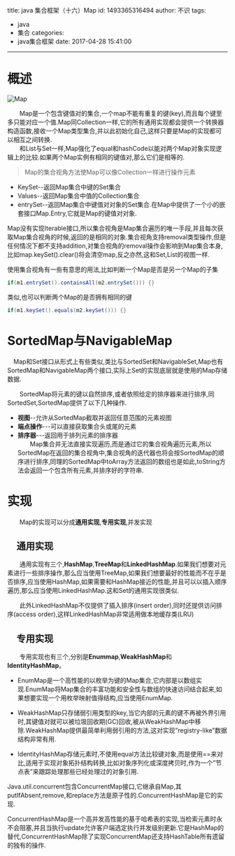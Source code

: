 title: java 集合框架（十六）Map
id: 1493365316494
author: 不识
tags:
  - java
  - 集合
categories:
  - java集合框架
date: 2017-04-28 15:41:00
---
# 概述
![Map](http://www.processon.com/chart_image/58eca417e4b0c9097c3897b2.png)

　　Map是一个包含键值对的集合,一个map不能有重复的键(key),而且每个键至多只能对应一个值.Map同Collection一样,它的所有通用实现都会提供一个转换器构造函数,接收一个Map类型集合,并以此初始化自己,这样只要是Map的实现都可以相互之间转换.  
　　和List与Set一样,Map强化了equal和hashCode以能对两个Map对象实现逻辑上的比较.如果两个Map实例有相同的键值对,那么它们是相等的.  
  
>Map的集合视角方法使Map可以像Collection一样进行操作元素
  
- KeySet--返回Map集合中键的Set集合
- Values--返回Map集合中值的Collection集合
- entrySet--返回Map集合中键值对对象的Set集合.在Map中提供了一个小的嵌套接口Map.Entry,它就是Map的键值对对象.

<!-- more -->

Map没有实现Iterable接口,所以集合视角是Map集合遍历的唯一手段,并且每次获取Map集合视角的时候,返回的是相同的对象.集合视角支持removal类型操作,但是任何情况下都不支持addition,对集合视角的removal操作会影响到Map集合本身,比如map.keySet().clear()将会清空map,反之亦然,这和Set,List的视图一样.

使用集合视角有一些有意思的用法,比如判断一个Map是否是另一个Map的子集
```java
if(m1.entrySet().containsAll(m2.entrySet())) {}
```
类似,也可以判断两个Map的是否拥有相同的键
``` java
if(m1.keySet().equals(m2.keySet())) {}
```

# SortedMap与NavigableMap

　Map和Set接口从形式上有些类似,类比与SortedSet和NavigableSet,Map也有SortedMap和NavigableMap两个接口,实际上Set的实现底层就是使用的Map存储数据.

　　SortedMap将元素的键以自然排序,或者依照给定的排序器来进行排序,同SortedSet,SortedMap提供了以下几种操作.

- **视图**--允许从SortedMap截取并返回任意范围的元素视图
- **端点操作**---可以直接获取集合头或尾的元素
- **排序器**---返回用于排列元素的排序器   
　　Map集合并无法直接实现遍历,而是通过它的集合视角遍历元素,所以SortedMap在返回的集合视角中,集合视角的迭代器也将会按SortedMap的顺序进行排序,同理的SortedMap中toArray方法返回的数组也是如此,toString方法会返回一个包含所有元素,并排序好的字符串.
  
# 实现
　　Map的实现可以分成**通用实现**,**专用实现**,并发实现

## 　通用实现
　　通用实现有三个,**HashMap**,**TreeMap**和**LinkedHashMap**.如果我们想要对元素进行一些排序操作,那么应当使用TreeMap,如果我们想要最好的性能而不在乎是否排序,应当使用HashMap,如果需要和HashMap接近的性能,并且可以以插入顺序遍历,那么应当使用LinkedHashMap.这和Set的通用实现很类似.

　　此外LinkedHashMap不仅提供了插入排序(insert order),同时还提供访问排序(access order),这样LinkedHashMap非常适用做本地缓存类(LRU)
## 　专用实现
　　专用实现也有三个,分别是**Enummap**,**WeakHashMap**和**IdentityHashMap**。

- EnumMap是一个高性能的以枚举为键的Map集合,它内部是以数组实现.EnumMap将Map集合的丰富功能和安全性与数组的快速访问结合起来,如果想要实现一个用枚举映射值得结构,应当使用EnumMap.

- WeakHashMap只存储弱引用类型的key,当它内部的元素的键不再被外界引用时,其键值对就可以被垃圾回收期(GC)回收,被从WeakHashMap中移除.WeakHashMap提供最简单利用弱引用的方法,这对实现”registry-like”数据结构非常有用.

- IdentityHashMap存储元素时,不使用equal方法比较键对象,而是使用==来对比,适用于实现对象拓扑结构转换,比如对象序列化或深度拷贝时,作为一个”节点表”来跟踪处理那些已经处理过的对象引用.   

Java.util.concurrent包含ConcurrentMap接口,它继承自Map,其putIfAbsent,remove,和replace方法是原子性的.ConcurrentHashMap是它的实现.

ConcurrentHashMap是一个高并发高性能的基于哈希表的实现,当检索元素时永不会阻塞,并且当执行update允许客户端选定执行并发级别更新.它是HashMap的替代,ConcurrentHashMap除了实现ConcurrentMap还支持HashTable所有遗留的独有的操作.